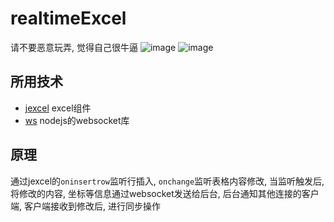 ﻿# realtimeExcel

请不要恶意玩弄, 觉得自己很牛逼
![image](https://user-images.githubusercontent.com/10903843/118252693-9ffe1b00-b4db-11eb-999b-7a866768fbad.png)
![image](https://user-images.githubusercontent.com/10903843/118252707-a4c2cf00-b4db-11eb-9e32-8629b96bd218.png)


## 所用技术

 - [jexcel](https://github.com/jspreadsheet/jexcel) excel组件
 - [ws](https://github.com/websockets/ws) nodejs的websocket库

## 原理
通过jexcel的`oninsertrow`监听行插入, `onchange`监听表格内容修改, 当监听触发后, 将修改的内容, 坐标等信息通过websocket发送给后台, 后台通知其他连接的客户端, 客户端接收到修改后, 进行同步操作
